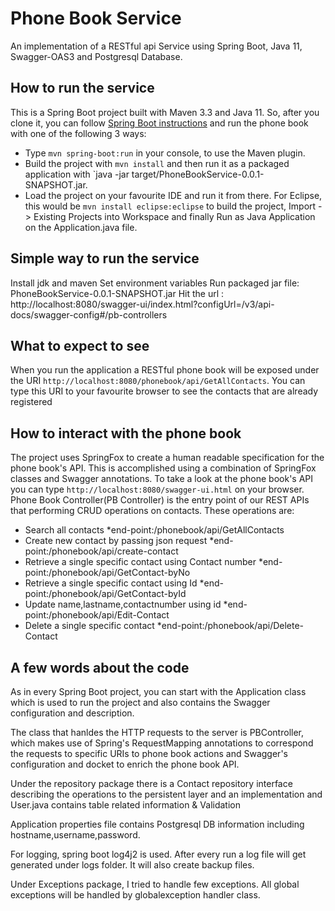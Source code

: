 # Phone Book Service

An implementation of a RESTful api Service using Spring Boot, Java 11, Swagger-OAS3 and Postgresql Database.

## How to run the service

This is a Spring Boot project built with Maven 3.3 and Java 11. So, after you clone it, you can follow [Spring Boot instructions](https://docs.spring.io/spring-boot/docs/current/reference/html/using-boot-running-your-application.html) and run the phone book with one of the following 3 ways:

* Type `mvn spring-boot:run` in your console, to use the Maven plugin.
* Build the project with `mvn install` and then run it as a packaged application with `java -jar target/PhoneBookService-0.0.1-SNAPSHOT.jar.
* Load the project on your favourite IDE and run it from there. For Eclipse, this would be `mvn install eclipse:eclipse` to build the project, Import -> Existing Projects into Workspace and finally Run as Java Application on the Application.java file.

## Simple way to run the service
Install jdk and maven
Set environment variables
Run packaged jar file: PhoneBookService-0.0.1-SNAPSHOT.jar
Hit the url : http://localhost:8080/swagger-ui/index.html?configUrl=/v3/api-docs/swagger-config#/pb-controllers


## What to expect to see

When you run the application a RESTful phone book will be exposed under the URI `http://localhost:8080/phonebook/api/GetAllContacts`. You can type this URI to your favourite browser to see the contacts that are already registered 
## How to interact with the phone book

The project uses SpringFox to create a human readable specification for the phone book's API. This is accomplished using a combination of SpringFox classes and Swagger annotations. To take a look at the phone book's API you can type `http://localhost:8080/swagger-ui.html` on your browser. Phone Book Controller(PB Controller) is the entry point of our REST APIs that performing CRUD operations on contacts. These operations are:
* Search all contacts  *end-point:/phonebook/api/GetAllContacts
* Create new contact by passing json request *end-point:/phonebook/api/create-contact
* Retrieve a single specific contact using Contact number *end-point:/phonebook/api/GetContact-byNo
* Retrieve a single specific contact using Id *end-point:/phonebook/api/GetContact-byId
* Update name,lastname,contactnumber using id *end-point:/phonebook/api/Edit-Contact
* Delete a single specific contact *end-point:/phonebook/api/Delete-Contact

## A few words about the code

As in every Spring Boot project, you can start with the Application class which is used to run the project and also contains the Swagger configuration and description.

The class that hanldes the HTTP requests to the server is PBController, which makes use of Spring's RequestMapping annotations to correspond the requests to specific URIs to phone book actions and Swagger's configuration and docket to enrich the phone book API.

Under the repository package there is a Contact repository interface describing the operations to the persistent layer and an implementation and User.java contains table related information & Validation

Application properties file contains Postgresql DB information including hostname,username,password.

For logging, spring boot log4j2 is used. After every run a log file will get generated under logs folder. It will also create backup files.

Under Exceptions package, I tried to handle few exceptions. All global exceptions will be handled by globalexception handler class.
